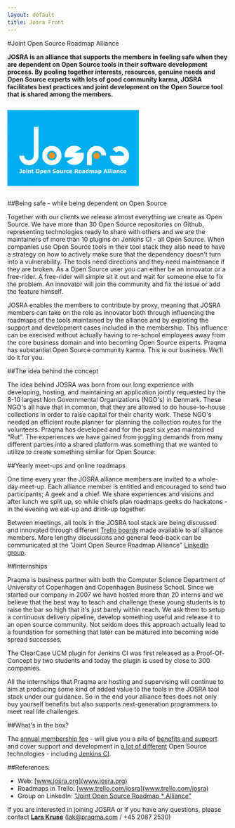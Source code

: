 ```yaml
---
layout: default
title: Josra Front
---
```

#Joint Open Source Roadmap Alliance

__JOSRA is an alliance that supports the members in feeling safe when they are dependent on Open Source tools in their software development process. By pooling together interests, resources, genuine needs and Open Source experts with lots of good community karma, JOSRA facilitates best practices and joint development on the Open Source tool that is shared among the members.__

<div class="stdcenter"><img src="/images/josra-logo_2x3.png"/></div>

##Being safe - while being dependent on Open Source

Together with our clients we release almost everything we create as Open Source. We have more than 30 Open Source repositories on Github, representing technologies ready to share with others and we are the maintainers of more than 10 plugins on Jenkins CI - all Open Source. When companies use Open Source tools in their tool stack they also need to have a strategy on how to actively make sure that the dependency doesn't turn into a vulnerability. The tools need directions and they need maintenance if they are broken. As a Open Source user you can either be an innovator or a free-rider. A free-rider will simple sit it out and wait for someone else to fix the problem. An innovator will join the community and fix the issue or add the feature himself.

JOSRA enables the members to contribute by proxy, meaning that JOSRA members can take on the role as innovator both through influencing the roadmaps of the tools maintained by the alliance and by exploting the support and development cases included in the membership. This influence can be execised without actually having to re-school employees away from the core business domain and into becoming Open Source experts. Praqma has substantial Open Source community karma. This is our business. We'll do it for you.

##The idea behind the concept

The idea behind JOSRA was born from our long experience with developing, hosting, and maintaining an application jointly requested by the 8-10 largest Non Governmental Organizations (NGO's) in Denmark. These NGO's all have that in common, that they are allowed to do house-to-house collections in order to raise capital for their charity work. These NGO's needed an efficient route planner for planning the collection routes for the volunteers. Praqma has developed and for the past six yeas maintained "Rut". The experiences we have gained from joggling demands from many different parties into a shared platform was something that we wanted to utilize to create something similar for Open Source.

##Yearly meet-ups and online roadmaps

One time every year the JOSRA alliance members are invited to a whole-day meet-up. Each alliance member is entitled and encouraged to send two participants; A geek and a chief. We share experiences and visions and after lunch we split up, so while chiefs plan roadmaps geeks do hackatons - in the evening we eat-up and drink-up together.

Between meetings, all tools in the JOSRA tool stack are being discussed and innovated through different [Trello boards](http://trello.com/josra) made available to all alliance members. More lengthy discussions and general feed-back can be communicated at the "Joint Open Source Roadmap Alliance" [LinkedIn group](https://www.linkedin.com/groups/Joint-Open-Source-Roadmap-Alliance-7403229).

##Internships

Praqma is business partner with both the Computer Science Department of University of Copenhagen and Copenhagen Business School. Since we started our company in 2007 we have hosted more than 20 interns and we believe that the best way to teach and challenge these young students is to raise the bar so high that it's just barely within reach. We ask them to setup a continuous delivery pipeline, develop something useful and release it to an open source community. Not seldom does this approach actually lead to a foundation for something that later can be matured into becoming wide spread successes.

The ClearCase UCM plugin for Jenkins CI was first released as a Proof-Of-Concept by two students and today the plugin is used by close to 300 companies.

All the internships that Praqma are hosting and supervising will continue to aim at producing some kind of added value to the tools in the JOSRA tool stack under our guidance. So in the end your alliance fees does not only buy yourself benefits but also supports next-generation programmers to meet real life challenges.

##What's in the box?

The [annual membership fee](/offer) - will give you a pile of [benefits and support](/included) and cover support and development in [a lot of different](/tools) Open Source technologies - including [Jenkins CI](www.jenkins-ci.org).

##References:

* Web: [www.josra.org](www.josra.org)
* Roadmaps in Trello: [www.trello.com/josra](www.trello.com/josra)
* Group on LinkedIn:  ["Joint Open Source Roadmap * Alliance"](https://www.linkedin.com/groups/Joint-Open-Source-Roadmap-Alliance-7403229)
 
If you are interested in joining JOSRA or if you have any questions, please contact **[Lars Kruse](mailtolak@praqma.com)** (lak@praqma.com / +45 2087 2530)
